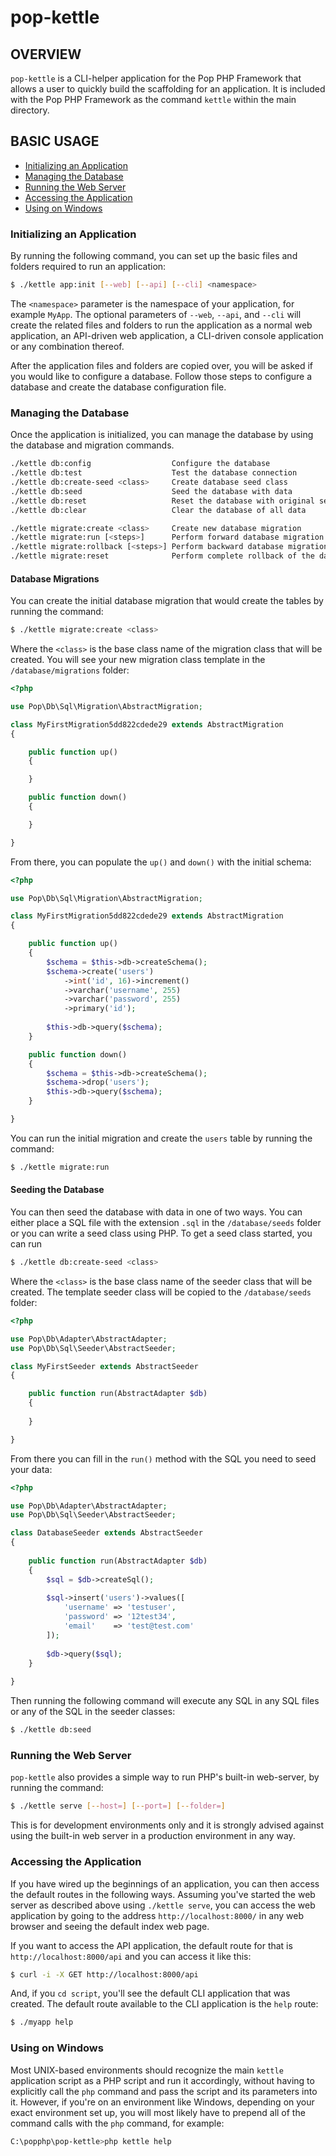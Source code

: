 pop-kettle
==========

OVERVIEW
--------

`pop-kettle` is a CLI-helper application for the Pop PHP Framework that allows
a user to quickly build the scaffolding for an application. It is included with
the Pop PHP Framework as the command `kettle` within the main directory.

## BASIC USAGE

* [Initializing an Application](#initializing-an-application)
* [Managing the Database](#managing-the-database)
* [Running the Web Server](#running-the-web-server)
* [Accessing the Application](#accessing-the-application)
* [Using on Windows](#using-on-Windows)

### Initializing an Application

By running the following command, you can set up the basic files and folders
required to run an application:

```bash
$ ./kettle app:init [--web] [--api] [--cli] <namespace>
```

The `<namespace>` parameter is the namespace of your application, for example `MyApp`.
The optional parameters of `--web`, `--api`, and `--cli` will create the related files
and folders to run the application as a normal web application, an API-driven web
application, a CLI-driven console application or any combination thereof.

After the application files and folders are copied over, you will be asked if you
would like to configure a database. Follow those steps to configure a database and
create the database configuration file.

### Managing the Database

Once the application is initialized, you can manage the database by using the database
and migration commands.

```bash
./kettle db:config                  Configure the database
./kettle db:test                    Test the database connection
./kettle db:create-seed <class>     Create database seed class
./kettle db:seed                    Seed the database with data
./kettle db:reset                   Reset the database with original seed data
./kettle db:clear                   Clear the database of all data

./kettle migrate:create <class>     Create new database migration
./kettle migrate:run [<steps>]      Perform forward database migration
./kettle migrate:rollback [<steps>] Perform backward database migration
./kettle migrate:reset              Perform complete rollback of the database
```

#### Database Migrations

You can create the initial database migration that would create the tables by running
the command:

```bash
$ ./kettle migrate:create <class>
```

Where the `<class>` is the base class name of the migration class that will be created.
You will see your new migration class template in the `/database/migrations` folder:

```php
<?php

use Pop\Db\Sql\Migration\AbstractMigration;

class MyFirstMigration5dd822cdede29 extends AbstractMigration
{

    public function up()
    {

    }

    public function down()
    {

    }

} 
```

From there, you can populate the `up()` and `down()` with the initial schema:

```php
<?php

use Pop\Db\Sql\Migration\AbstractMigration;

class MyFirstMigration5dd822cdede29 extends AbstractMigration
{

    public function up()
    {
        $schema = $this->db->createSchema();
        $schema->create('users')
            ->int('id', 16)->increment()
            ->varchar('username', 255)
            ->varchar('password', 255)
            ->primary('id');
        
        $this->db->query($schema);        
    }

    public function down()
    {
        $schema = $this->db->createSchema();
        $schema->drop('users');
        $this->db->query($schema);
    }

}
```

You can run the initial migration and create the `users` table by running the command:

```bash
$ ./kettle migrate:run
```

#### Seeding the Database
 
You can then seed the database with data in one of two ways. You can either place a
SQL file with the extension `.sql` in the `/database/seeds` folder or you can write
a seed class using PHP. To get a seed class started, you can run

```bash
$ ./kettle db:create-seed <class>
```

Where the `<class>` is the base class name of the seeder class that will be created.
The template seeder class will be copied to the `/database/seeds` folder:

```php
<?php

use Pop\Db\Adapter\AbstractAdapter;
use Pop\Db\Sql\Seeder\AbstractSeeder;

class MyFirstSeeder extends AbstractSeeder
{

    public function run(AbstractAdapter $db)
    {
        
    }

}
```

From there you can fill in the `run()` method with the SQL you need to seed your data:

```php
<?php

use Pop\Db\Adapter\AbstractAdapter;
use Pop\Db\Sql\Seeder\AbstractSeeder;

class DatabaseSeeder extends AbstractSeeder
{
    
    public function run(AbstractAdapter $db)
    {
        $sql = $db->createSql();
        
        $sql->insert('users')->values([
            'username' => 'testuser',
            'password' => '12test34',
            'email'    => 'test@test.com'
        ]);
        
        $db->query($sql);
    }
    
}
```

Then running the following command will execute any SQL in any SQL files or any of the SQL
in the seeder classes:

```bash
$ ./kettle db:seed
```

### Running the Web Server

`pop-kettle` also provides a simple way to run PHP's built-in web-server, by running the command:

```bash
$ ./kettle serve [--host=] [--port=] [--folder=]
```

This is for development environments only and it is strongly advised against using the built-in
web server in a production environment in any way.

### Accessing the Application

If you have wired up the beginnings of an application, you can then access the default routes
in the following ways. Assuming you've started the web server as described above using
`./kettle serve`, you can access the web application by going to the address `http://localhost:8000/`
in any web browser and seeing the default index web page.

If you want to access the API application, the default route for that is `http://localhost:8000/api`
and you can access it like this:

```bash
$ curl -i -X GET http://localhost:8000/api
```

And, if you `cd script`, you'll see the default CLI application that was created. The default
route available to the CLI application is the `help` route:

```bash
$ ./myapp help
```

### Using on Windows

Most UNIX-based environments should recognize the main `kettle` application script as a PHP
script and run it accordingly, without having to explicitly call the `php` command and pass
the script and its parameters into it. However, if you're on an environment like Windows,
depending on your exact environment set up, you will most likely have to prepend all of the
command calls with the `php` command, for example:

```bash
C:\popphp\pop-kettle>php kettle help
``` 
